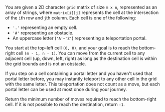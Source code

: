 You are given a 2D character `grid` matrix of size `m x n`, represented as an array of strings, where `matrix[i][j]` represents the cell at the intersection of the `i`th row and `j`th column. Each cell is one of the following:

- `'.'` representing an empty cell.
- `'#'` representing an obstacle.
- An uppercase letter (`'A'`-`'Z'`) representing a teleportation portal.

You start at the top-left cell `(0, 0)`, and your goal is to reach the bottom-right cell `(m - 1, n - 1)`. You can move from the current cell to any adjacent cell (up, down, left, right) as long as the destination cell is within the grid bounds and is not an obstacle.

If you step on a cell containing a portal letter and you haven't used that portal letter before, you may instantly teleport to any other cell in the grid with the same letter. This teleportation does not count as a move, but each portal letter can be used at most once during your journey.

Return the minimum number of moves required to reach the bottom-right cell. If it is not possible to reach the destination, return `-1`.